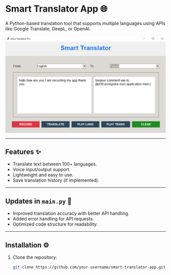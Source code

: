 # Smart Translator App 🌐

A Python-based translation tool that supports multiple languages using APIs like Google Translate, DeepL, or OpenAI. 

![App Screenshot](screenshots/translation.png) <!-- Add your screenshot path here -->

---

## **Features** ✨
- Translate text between 100+ languages.
- Voice input/output support.
- Lightweight and easy to use.
- Save translation history (if implemented).

---

## **Updates in `main.py`** 🔄
- Improved translation accuracy with better API handling.
- Added error handling for API requests.
- Optimized code structure for readability.

---

## **Installation** ⚙️
1. Clone the repository:
   ```bash
   git clone https://github.com/your-username/smart-translator-app.git